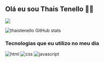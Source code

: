 ## Olá eu sou Thais Tenello 👋🏼

<a href="https://www.linkedin.com/in/thais-tenello-aa903811a/" target="_blank"><img src="https://img.shields.io/badge/LinkedIn-0077B5?style=for-the-badge&logo=linkedin&logoColor=white" /></a>


![thaistenello GitHub stats](https://github-readme-stats.vercel.app/api?username=thaistenello&show_icons=true&theme=radical)

### Tecnologias que eu utilizo no meu dia
![html](https://img.shields.io/badge/HTML5-E34F26?style=for-the-badge&logo=html5&logoColor=white)
![css](https://img.shields.io/badge/CSS3-1572B6?style=for-the-badge&logo=css3&logoColor=white)
![javascript](https://img.shields.io/badge/JavaScript-F7DF1E?style=for-the-badge&logo=javascript&logoColor=black)
